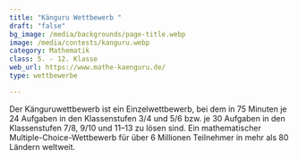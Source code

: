 ```yaml
---
title: "Känguru Wettbewerb "
draft: "false"
bg_image: /media/backgrounds/page-title.webp
image: /media/contests/kanguru.webp
category: Mathematik
class: 5. - 12. Klasse
web_url: https://www.mathe-kaenguru.de/
type: wettbewerbe

---
```

Der Känguruwettbewerb ist ein Einzelwettbewerb, bei dem in 75 Minuten je 24 Aufgaben in den Klassenstufen 3/4 und 5/6 bzw. je 30 Aufgaben in den Klassenstufen 7/8, 9/10 und 11–13 zu lösen sind. Ein mathematischer Multiple-Choice-Wettbewerb für über 6 Millionen Teilnehmer in mehr als 80 Ländern weltweit.
